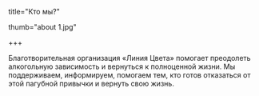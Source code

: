 title="Кто мы?"

thumb="about 1.jpg"

+++

Благотворительная организация «Линия Цвета» помогает преодолеть алкогольную зависимость и вернуться к полноценной жизни. Мы поддерживаем, информируем, помогаем тем, кто готов отказаться от этой пагубной привычки и вернуть свою жизнь.
